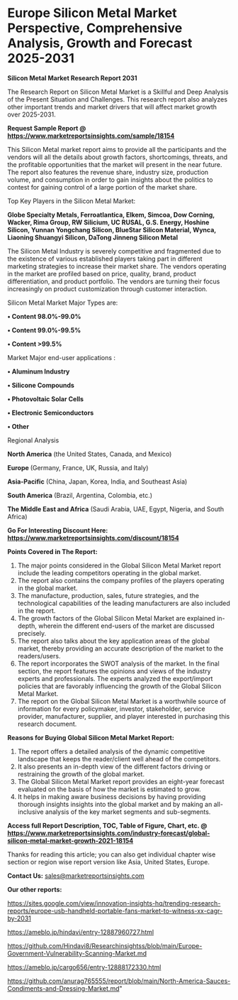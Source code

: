 # Europe Silicon Metal Market Perspective, Comprehensive Analysis, Growth and Forecast 2025-2031

<strong>Silicon Metal Market Research Report 2031</strong>

The Research Report on Silicon Metal Market is a Skillful and Deep Analysis of the Present Situation and Challenges. This research report also analyzes other important trends and market drivers that will affect market growth over 2025-2031.

<strong>Request Sample Report @ <a href=https://www.marketreportsinsights.com/sample/18154>https://www.marketreportsinsights.com/sample/18154</a></strong>

This Silicon Metal market report aims to provide all the participants and the vendors will all the details about growth factors, shortcomings, threats, and the profitable opportunities that the market will present in the near future. The report also features the revenue share, industry size, production volume, and consumption in order to gain insights about the politics to contest for gaining control of a large portion of the market share.

Top Key Players in the Silicon Metal Market:

<strong>Globe Specialty Metals, Ferroatlantica, Elkem, Simcoa, Dow Corning, Wacker, Rima Group, RW Silicium, UC RUSAL, G.S. Energy, Hoshine Silicon, Yunnan Yongchang Silicon, BlueStar Silicon Material, Wynca, Liaoning Shuangyi Silicon, DaTong Jinneng Silicon Metal</strong>

The Silicon Metal Industry is severely competitive and fragmented due to the existence of various established players taking part in different marketing strategies to increase their market share. The vendors operating in the market are profiled based on price, quality, brand, product differentiation, and product portfolio. The vendors are turning their focus increasingly on product customization through customer interaction.

Silicon Metal Market Major Types are:

<strong>• Content 98.0%-99.0%

• Content 99.0%-99.5%

• Content >99.5%</strong>

Market Major end-user applications :

<strong>• Aluminum Industry

• Silicone Compounds

• Photovoltaic Solar Cells

• Electronic Semiconductors

• Other</strong>

Regional Analysis

</u><strong><b>North America</b></strong> (the United States, Canada, and Mexico)

<strong><b>Europe </b></strong>(Germany, France, UK, Russia, and Italy)

<strong><b>Asia-Pacific</b></strong> (China, Japan, Korea, India, and Southeast Asia)

<strong><b>South America</b></strong> (Brazil, Argentina, Colombia, etc.)

<strong><b>The Middle East and Africa</b></strong> (Saudi Arabia, UAE, Egypt, Nigeria, and South Africa)

<strong>Go For Interesting Discount Here: <a href=https://www.marketreportsinsights.com/discount/18154>https://www.marketreportsinsights.com/discount/18154</a></strong>

<strong>Points Covered in The Report:</strong>
<ol>
  <li>The major points considered in the Global Silicon Metal Market report include the leading competitors operating in the global market.</li>
  <li>The report also contains the company profiles of the players operating in the global market.</li>
  <li>The manufacture, production, sales, future strategies, and the technological capabilities of the leading manufacturers are also included in the report.</li>
  <li>The growth factors of the Global Silicon Metal Market are explained in-depth, wherein the different end-users of the market are discussed precisely.</li>
  <li>The report also talks about the key application areas of the global market, thereby providing an accurate description of the market to the readers/users.</li>
  <li>The report incorporates the SWOT analysis of the market. In the final section, the report features the opinions and views of the industry experts and professionals. The experts analyzed the export/import policies that are favorably influencing the growth of the Global Silicon Metal Market.</li>
  <li>The report on the Global Silicon Metal Market is a worthwhile source of information for every policymaker, investor, stakeholder, service provider, manufacturer, supplier, and player interested in purchasing this research document.</li>
</ol>
<strong>Reasons for Buying Global Silicon Metal Market Report:</strong>

<ol>
  <li>The report offers a detailed analysis of the dynamic competitive landscape that keeps the reader/client well ahead of the competitors.</li>
  <li>It also presents an in-depth view of the different factors driving or restraining the growth of the global market.</li>
  <li>The Global Silicon Metal Market report provides an eight-year forecast evaluated on the basis of how the market is estimated to grow.</li>
  <li>It helps in making aware business decisions by having providing thorough insights insights into the global market and by making an all-inclusive analysis of the key market segments and sub-segments.</li>
</ol>
<strong>Access full Report Description, TOC, Table of Figure, Chart, etc. @ <a href=https://www.marketreportsinsights.com/industry-forecast/global-silicon-metal-market-growth-2021-18154>https://www.marketreportsinsights.com/industry-forecast/global-silicon-metal-market-growth-2021-18154</a></strong>


Thanks for reading this article; you can also get individual chapter wise section or region wise report version like Asia, United States, Europe.

<strong>Contact Us:</strong>
sales@marketreportsinsights.com

<strong>Our other reports:</strong>

<a href=https://sites.google.com/view/innovation-insights-hq/trending-research-reports/europe-usb-handheld-portable-fans-market-to-witness-xx-cagr-by-2031>https://sites.google.com/view/innovation-insights-hq/trending-research-reports/europe-usb-handheld-portable-fans-market-to-witness-xx-cagr-by-2031</a>

<a href=https://ameblo.jp/hindavi/entry-12887960727.html>https://ameblo.jp/hindavi/entry-12887960727.html</a>

<a href=https://github.com/Hindavi8/Researchinsightss/blob/main/Europe-Government-Vulnerability-Scanning-Market.md>https://github.com/Hindavi8/Researchinsightss/blob/main/Europe-Government-Vulnerability-Scanning-Market.md</a>

<a href=https://ameblo.jp/cargo656/entry-12888172330.html>https://ameblo.jp/cargo656/entry-12888172330.html</a>

<a href=https://github.com/anurag765555/report/blob/main/North-America-Sauces-Condiments-and-Dressing-Market.md>https://github.com/anurag765555/report/blob/main/North-America-Sauces-Condiments-and-Dressing-Market.md</a>"

